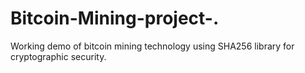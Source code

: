 # Bitcoin-Mining-project-.
Working demo of bitcoin mining technology using SHA256 library for cryptographic security.

